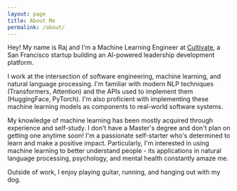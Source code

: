 ```yaml
---
layout: page
title: About Me
permalink: /about/
---
```


Hey! My name is Raj and I'm a Machine Learning Engineer at [Cultivate](https://cultivate.com/),
a San Francisco startup building an AI-powered leadership development platform.

I work at the intersection of software engineering, machine learning, and natural language processing.
I'm familiar with modern NLP techniques (Transformers, Attention) and the APIs used to implement
them (HuggingFace, PyTorch). I'm also proficient with implementing these machine learning models as
components to real-world software systems.

My knowledge of machine learning has been mostly acquired through experience and self-study. I don't have a
Master's degree and don't plan on getting one anytime soon! I'm a passionate self-starter who's determined
to learn and make a positive impact. Particularly, I'm interested in using machine learning to better understand
people - its applications in natural language processing, psychology, and mental health constantly amaze me.

Outside of work, I enjoy playing guitar, running, and hanging out with my dog.
